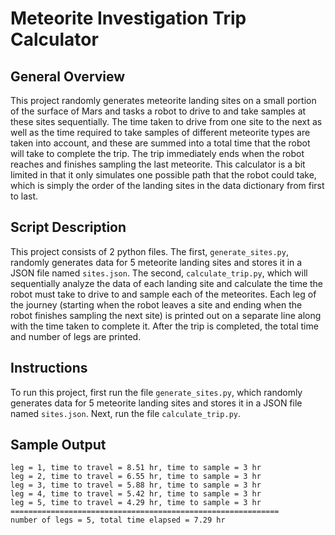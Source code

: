 # Meteorite Investigation Trip Calculator

## General Overview

This project randomly generates meteorite landing sites on a small portion of the surface of Mars and tasks a robot to drive to and take samples at these sites sequentially. The time taken to drive from one site to the next as well as the time required to take samples of different meteorite types are taken into account, and these are summed into a total time that the robot will take to complete the trip. The trip immediately ends when the robot reaches and finishes sampling the last meteorite. This calculator is a bit limited in that it only simulates one possible path that the robot could take, which is simply the order of the landing sites in the data dictionary from first to last.

## Script Description

This project consists of 2 python files. The first, `generate_sites.py`, randomly generates data for 5 meteorite landing sites and stores it in a JSON file named `sites.json`. The second, `calculate_trip.py`, which will sequentially analyze the data of each landing site and calculate the time the robot must take to drive to and sample each of the meteorites. Each leg of the journey (starting when the robot leaves a site and ending when the robot finishes sampling the next site) is printed out on a separate line along with the time taken to complete it. After the trip is completed, the total time and number of legs are printed.

## Instructions

To run this project, first run the file `generate_sites.py`, which randomly generates data for 5 meteorite landing sites and stores it in a JSON file named `sites.json`. Next, run the file `calculate_trip.py`.

## Sample Output

```
leg = 1, time to travel = 8.51 hr, time to sample = 3 hr
leg = 2, time to travel = 6.55 hr, time to sample = 3 hr
leg = 3, time to travel = 5.88 hr, time to sample = 3 hr
leg = 4, time to travel = 5.42 hr, time to sample = 3 hr
leg = 5, time to travel = 4.29 hr, time to sample = 3 hr
============================================================
number of legs = 5, total time elapsed = 7.29 hr
```
